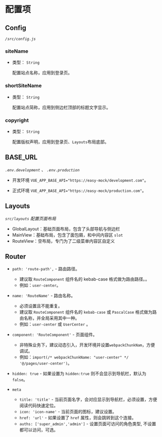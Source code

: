 # 配置项

## Config

_`/src/config.js`_

### siteName

- 类型： `String`

  配置站点名称，应用到登录页。

### shortSiteName

- 类型： `String`

  配置站点简称，应用到侧边栏顶部的标题文字显示。

### copyright

- 类型： `String`

  配置版权声明，应用到登录页、`Layouts`布局底部。

## BASE_URL

_`.env.development` 、 `.env.production`_

- 开发环境 `VUE_APP_BASE_API="https://easy-mock/development.com"`。

- 正式环境 `VUE_APP_BASE_API="https://easy-mock/production.com"`。

## Layouts

_`src/layouts` 配置页面布局_

- GlobalLayout：基础页面布局，包含了头部导航与侧边栏
- MainView：基础布局，包含了面包屑，和中间内容区 `slot`
- RouteView：空布局，专门为了二级菜单内容区自定义

## Router

- `path: 'route-path',` - 路由路径。
  - 建议取 `RouteComponent` 组件名的 kebab-case 格式做为路由路径。。
  - 例如：`user-center`。

- `name: 'RouteName'` - 路由名称。
  -  必须设置且不能重复。
  -  建议取 `RouteComponent` 组件名的 `kebab-case` 或 `PascalCase` 格式做为路由名称，并全局采用其中一种。
  -  例如：`user-center` 或  `UserCenter` 。

- `component: 'RouteComponent'` - 页面组件。
  -  非特殊业务下，建议动态引入，开发环境并设置`webpackChunkNam`，方便调试。
  -  例如：`import(/* webpackChunkName: "user-center" */ '@/pages/user-center')`。

- `hidden: true` - 如果设置为 `hidden:true` 则不会显示到导航栏，默认为 `false`。

- `meta`
  - `title: 'title'` - 当前页面名字，会对应显示到导航栏，必须设置，方便阅读代码快速定位。
  - `icon: 'icon-name'` - 当前页面的图标，建议设置。
  - `href: 'url'` - 如果设置了 `href` 属性，则会跳转到这个连接。
  - `auths: ['super_admin','admin']` - 设置页面可访问的角色类型, 不设置都可以访问，可选。

